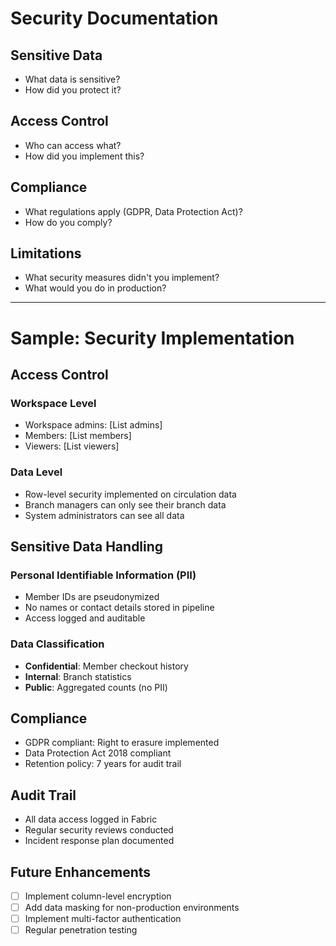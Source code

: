 # Security Documentation

## Sensitive Data
- What data is sensitive? 
- How did you protect it?

## Access Control
- Who can access what?
- How did you implement this?

## Compliance
- What regulations apply (GDPR, Data Protection Act)?
- How do you comply?

## Limitations
- What security measures didn't you implement?
- What would you do in production?

---
# Sample: Security Implementation

## Access Control

### Workspace Level
- Workspace admins: [List admins]
- Members: [List members]
- Viewers: [List viewers]

### Data Level
- Row-level security implemented on circulation data
- Branch managers can only see their branch data
- System administrators can see all data

## Sensitive Data Handling

### Personal Identifiable Information (PII)
- Member IDs are pseudonymized
- No names or contact details stored in pipeline
- Access logged and auditable

### Data Classification
- **Confidential**: Member checkout history
- **Internal**: Branch statistics
- **Public**: Aggregated counts (no PII)

## Compliance
- GDPR compliant: Right to erasure implemented
- Data Protection Act 2018 compliant
- Retention policy: 7 years for audit trail

## Audit Trail
- All data access logged in Fabric
- Regular security reviews conducted
- Incident response plan documented

## Future Enhancements
- [ ] Implement column-level encryption
- [ ] Add data masking for non-production environments
- [ ] Implement multi-factor authentication
- [ ] Regular penetration testing
